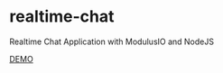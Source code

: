 # realtime-chat
Realtime Chat Application with ModulusIO and NodeJS

[DEMO](http://realtime-chat-46792.onmodulus.net/chat)
